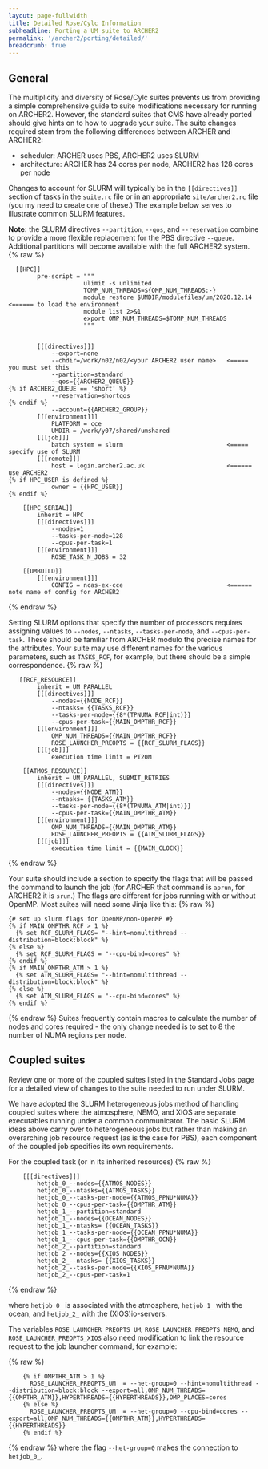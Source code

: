 ```yaml
---
layout: page-fullwidth
title: Detailed Rose/Cylc Information
subheadline: Porting a UM suite to ARCHER2
permalink: '/archer2/porting/detailed/'
breadcrumb: true
---
```

## General

The multiplicity and diversity of Rose/Cylc suites prevents us from providing a simple comprehensive guide to suite modifications necessary for running on ARCHER2. However, the standard suites that CMS have already ported should give hints on to how to upgrade your suite. The suite changes required stem from the following differences between ARCHER and ARCHER2:

 * scheduler: ARCHER uses PBS, ARCHER2 uses SLURM
 * architecture: ARCHER has 24 cores per node, ARCHER2 has 128 cores per node 

Changes to account for SLURM will typically be in the `[[directives]]` section of tasks in the `suite.rc` file or in an appropriate `site/archer2.rc` file (you my need to create one of these.) The example below serves to illustrate common SLURM features.

**Note:** the SLURM directives `--partition`, `--qos`, and `--reservation` combine to provide a more flexible replacement for the PBS directive `--queue`. Additional partitions will become available with the full ARCHER2 system.
{% raw %}
~~~
  [[HPC]]
        pre-script = """
                     ulimit -s unlimited
                     TOMP_NUM_THREADS=${OMP_NUM_THREADS:-}
                     module restore $UMDIR/modulefiles/um/2020.12.14  <====== to load the environment
                     module list 2>&1
                     export OMP_NUM_THREADS=$TOMP_NUM_THREADS
                     """


        [[[directives]]]
            --export=none
            --chdir=/work/n02/n02/<your ARCHER2 user name>   <===== you must set this 
            --partition=standard
            --qos={{ARCHER2_QUEUE}}
{% if ARCHER2_QUEUE == 'short' %}
            --reservation=shortqos
{% endif %}
            --account={{ARCHER2_GROUP}}
        [[[environment]]]
            PLATFORM = cce
            UMDIR = /work/y07/shared/umshared
        [[[job]]]
            batch system = slurm                             <===== specify use of SLURM
        [[[remote]]]
            host = login.archer2.ac.uk                       <====== use ARCHER2
{% if HPC_USER is defined %}
            owner = {{HPC_USER}}
{% endif %}

    [[HPC_SERIAL]]
        inherit = HPC
        [[[directives]]]
            --nodes=1
            --tasks-per-node=128
            --cpus-per-task=1
        [[[environment]]]
            ROSE_TASK_N_JOBS = 32

    [[UMBUILD]]
        [[[environment]]]
            CONFIG = ncas-ex-cce                             <====== note name of config for ARCHER2
~~~
{% endraw %}         

Setting SLURM options that specify the number of processors requires assigning values to `--nodes`, `--ntasks`, `--tasks-per-node`, and `--cpus-per-task`. These should be familiar from ARCHER modulo the precise names for the attributes. Your suite may use different names for the various parameters, such as `TASKS_RCF`, for example, but there should be a simple correspondence.
{% raw %}
~~~
   [[RCF_RESOURCE]]
        inherit = UM_PARALLEL
        [[[directives]]]
            --nodes={{NODE_RCF}}
            --ntasks= {{TASKS_RCF}}
            --tasks-per-node={{8*(TPNUMA_RCF|int)}}
            --cpus-per-task={{MAIN_OMPTHR_RCF}}
        [[[environment]]]
            OMP_NUM_THREADS={{MAIN_OMPTHR_RCF}}
            ROSE_LAUNCHER_PREOPTS = {{RCF_SLURM_FLAGS}}
        [[[job]]]
            execution time limit = PT20M

    [[ATMOS_RESOURCE]]
        inherit = UM_PARALLEL, SUBMIT_RETRIES
        [[[directives]]]
            --nodes={{NODE_ATM}}
            --ntasks= {{TASKS_ATM}}
            --tasks-per-node={{8*(TPNUMA_ATM|int)}}
            --cpus-per-task={{MAIN_OMPTHR_ATM}}
        [[[environment]]]
            OMP_NUM_THREADS={{MAIN_OMPTHR_ATM}}
            ROSE_LAUNCHER_PREOPTS = {{ATM_SLURM_FLAGS}}
        [[[job]]]
            execution time limit = {{MAIN_CLOCK}}
~~~
{% endraw %}

Your suite should include a section to specify the flags that will be passed the command to launch the job (for ARCHER that command is `aprun`, for ARCHER2 it is `srun`.) The flags are different for jobs running with or without OpenMP. Most suites will need some Jinja like this:
{% raw %}
~~~
{# set up slurm flags for OpenMP/non-OpenMP #}
{% if MAIN_OMPTHR_RCF > 1 %}
  {% set RCF_SLURM_FLAGS= "--hint=nomultithread --distribution=block:block" %}
{% else %}
  {% set RCF_SLURM_FLAGS = "--cpu-bind=cores" %}
{% endif %}
{% if MAIN_OMPTHR_ATM > 1 %}
  {% set ATM_SLURM_FLAGS= "--hint=nomultithread --distribution=block:block" %}
{% else %}
  {% set ATM_SLURM_FLAGS = "--cpu-bind=cores" %}
{% endif %}
~~~
{% endraw %}
Suites frequently contain macros to calculate the number of nodes and cores required - the only change needed is to set to 8 the number of NUMA regions per node.

## Coupled suites

Review one or more of the coupled suites listed in the Standard Jobs page for a detailed view of changes to the suite needed to run under SLURM.

We have adopted the SLURM heterogeneous jobs method of handling coupled suites where the atmosphere, NEMO, and XIOS are separate executables running under a common communicator. The basic SLURM ideas above carry over to heterogeneous jobs but rather than making an overarching job resource request (as is the case for PBS), each component of the coupled job specifies its own requirements.

For the coupled task (or in its inherited resources)
{% raw %}
~~~
    [[[directives]]]
        hetjob_0_--nodes={{ATMOS_NODES}}
        hetjob_0_--ntasks={{ATMOS_TASKS}}
        hetjob_0_--tasks-per-node={{ATMOS_PPNU*NUMA}}
        hetjob_0_--cpus-per-task={{OMPTHR_ATM}}
        hetjob_1_--partition=standard
        hetjob_1_--nodes={{OCEAN_NODES}}
        hetjob_1_--ntasks= {{OCEAN_TASKS}}
        hetjob_1_--tasks-per-node={{OCEAN_PPNU*NUMA}}
        hetjob_1_--cpus-per-task={{OMPTHR_OCN}}
        hetjob_2_--partition=standard
        hetjob_2_--nodes={{XIOS_NODES}}
        hetjob_2_--ntasks= {{XIOS_TASKS}}
        hetjob_2_--tasks-per-node={{XIOS_PPNU*NUMA}}
        hetjob_2_--cpus-per-task=1
~~~
{% endraw %}

where `hetjob_0_` is associated with the atmosphere, `hetjob_1_` with the ocean, and `hetjob_2_` with the (XIOS)io-servers.

The variables `ROSE_LAUNCHER_PREOPTS_UM`, `ROSE_LAUNCHER_PREOPTS_NEMO`, and `ROSE_LAUNCHER_PREOPTS_XIOS` also need modification to link the resource request to the job launcher command, for example:

{% raw %}
~~~
    {% if OMPTHR_ATM > 1 %}
      ROSE_LAUNCHER_PREOPTS_UM  = --het-group=0 --hint=nomultithread --distribution=block:block --export=all,OMP_NUM_THREADS={{OMPTHR_ATM}},HYPERTHREADS={{HYPERTHREADS}},OMP_PLACES=cores
    {% else %}
      ROSE_LAUNCHER_PREOPTS_UM  = --het-group=0 --cpu-bind=cores --export=all,OMP_NUM_THREADS={{OMPTHR_ATM}},HYPERTHREADS={{HYPERTHREADS}}
    {% endif %}
~~~
{% endraw %}
where the flag `--het-group=0` makes the connection to `hetjob_0_`. 
